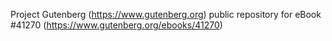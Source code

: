 Project Gutenberg (https://www.gutenberg.org) public repository for eBook #41270 (https://www.gutenberg.org/ebooks/41270)
